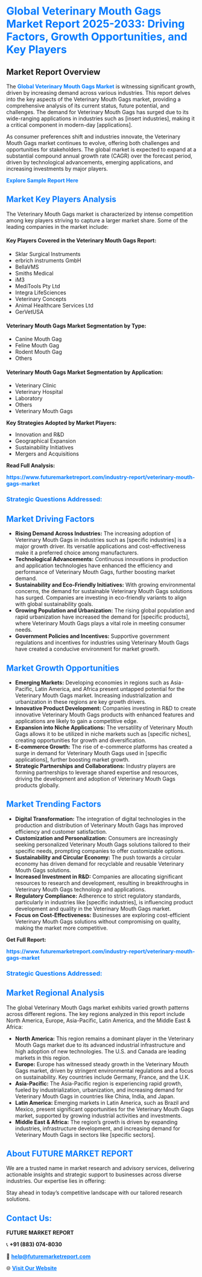 <h1 style="color: #007BFF;">Global Veterinary Mouth Gags Market Report 2025-2033: Driving Factors, Growth Opportunities, and Key Players</h1>

<section id="overview">
<h2>Market Report Overview</h2>
<p>The <a href="https://www.futuremarketreport.com/industry-report/veterinary-mouth-gags-market" style="color: #007BFF; text-decoration: none;"><strong>Global Veterinary Mouth Gags Market</strong></a> is witnessing significant growth, driven by increasing demand across various industries. This report delves into the key aspects of the Veterinary Mouth Gags market, providing a comprehensive analysis of its current status, future potential, and challenges. The demand for Veterinary Mouth Gags has surged due to its wide-ranging applications in industries such as [insert industries], making it a critical component in modern-day [applications].</p>
<p>As consumer preferences shift and industries innovate, the Veterinary Mouth Gags market continues to evolve, offering both challenges and opportunities for stakeholders. The global market is expected to expand at a substantial compound annual growth rate (CAGR) over the forecast period, driven by technological advancements, emerging applications, and increasing investments by major players.</p>
</section>

<section id="overview">
<p><a href="https://www.futuremarketreport.com/request-sample/reportId=123531" style="color: #007BFF; text-decoration: none;"><strong>Explore Sample Report Here</strong></a></p>
</section>

<section id="key-players">
<h2 style="color: #007BFF;">Market Key Players Analysis</h2>
<p>The Veterinary Mouth Gags market is characterized by intense competition among key players striving to capture a larger market share. Some of the leading companies in the market include:</p>
<h4>Key Players Covered in the Veterinary Mouth Gags Report:</h4>
<ul><li>Sklar Surgical Instruments</li><li>erbrich instruments GmbH</li><li>BellaVMS</li><li>Smiths Medical</li><li>iM3</li><li>MediTools Pty Ltd</li><li>Integra LifeSciences</li><li>Veterinary Concepts</li><li>Animal Healthcare Services Ltd</li><li>GerVetUSA</li></ul>
<h4>Veterinary Mouth Gags Market Segmentation by Type:</h4>
<ul><li>Canine Mouth Gag</li><li>Feline Mouth Gag</li><li>Rodent Mouth Gag</li><li>Others</li></ul>

<h4>Veterinary Mouth Gags Market Segmentation by Application:</h4>
<ul><li>Veterinary Clinic</li><li>Veterinary Hospital</li><li>Laboratory</li><li>Others</li><li>Veterinary Mouth Gags</li></ul>
<p><strong>Key Strategies Adopted by Market Players:</strong></p>
<ul>
<li>Innovation and R&D</li>
<li>Geographical Expansion</li>
<li>Sustainability Initiatives</li>
<li>Mergers and Acquisitions</li>
</ul>
</section>

<section>
<p><strong>Read Full Analysis: </strong></p><a href="https://www.futuremarketreport.com/industry-report/veterinary-mouth-gags-market" style="color: #007BFF; text-decoration: none;"><strong>https://www.futuremarketreport.com/industry-report/veterinary-mouth-gags-market</strong></a>
<h3 style="color: #007BFF;">Strategic Questions Addressed:</h3>
</section>

<section id="driving-factors">
<h2 style="color: #007BFF;">Market Driving Factors</h2>
<ul>
<li><strong>Rising Demand Across Industries:</strong> The increasing adoption of Veterinary Mouth Gags in industries such as [specific industries] is a major growth driver. Its versatile applications and cost-effectiveness make it a preferred choice among manufacturers.</li>
<li><strong>Technological Advancements:</strong> Continuous innovations in production and application technologies have enhanced the efficiency and performance of Veterinary Mouth Gags, further boosting market demand.</li>
<li><strong>Sustainability and Eco-Friendly Initiatives:</strong> With growing environmental concerns, the demand for sustainable Veterinary Mouth Gags solutions has surged. Companies are investing in eco-friendly variants to align with global sustainability goals.</li>
<li><strong>Growing Population and Urbanization:</strong> The rising global population and rapid urbanization have increased the demand for [specific products], where Veterinary Mouth Gags plays a vital role in meeting consumer needs.</li>
<li><strong>Government Policies and Incentives:</strong> Supportive government regulations and incentives for industries using Veterinary Mouth Gags have created a conducive environment for market growth.</li>
</ul>
</section>

<section id="growth-opportunities">
<h2 style="color: #007BFF;">Market Growth Opportunities</h2>
<ul>
<li><strong>Emerging Markets:</strong> Developing economies in regions such as Asia-Pacific, Latin America, and Africa present untapped potential for the Veterinary Mouth Gags market. Increasing industrialization and urbanization in these regions are key growth drivers.</li>
<li><strong>Innovative Product Development:</strong> Companies investing in R&D to create innovative Veterinary Mouth Gags products with enhanced features and applications are likely to gain a competitive edge.</li>
<li><strong>Expansion into Niche Applications:</strong> The versatility of Veterinary Mouth Gags allows it to be utilized in niche markets such as [specific niches], creating opportunities for growth and diversification.</li>
<li><strong>E-commerce Growth:</strong> The rise of e-commerce platforms has created a surge in demand for Veterinary Mouth Gags used in [specific applications], further boosting market growth.</li>
<li><strong>Strategic Partnerships and Collaborations:</strong> Industry players are forming partnerships to leverage shared expertise and resources, driving the development and adoption of Veterinary Mouth Gags products globally.</li>
</ul>
</section>

<section id="trending-factors">
<h2 style="color: #007BFF;">Market Trending Factors</h2>
<ul>
<li><strong>Digital Transformation:</strong> The integration of digital technologies in the production and distribution of Veterinary Mouth Gags has improved efficiency and customer satisfaction.</li>
<li><strong>Customization and Personalization:</strong> Consumers are increasingly seeking personalized Veterinary Mouth Gags solutions tailored to their specific needs, prompting companies to offer customizable options.</li>
<li><strong>Sustainability and Circular Economy:</strong> The push towards a circular economy has driven demand for recyclable and reusable Veterinary Mouth Gags solutions.</li>
<li><strong>Increased Investment in R&D:</strong> Companies are allocating significant resources to research and development, resulting in breakthroughs in Veterinary Mouth Gags technology and applications.</li>
<li><strong>Regulatory Compliance:</strong> Adherence to strict regulatory standards, particularly in industries like [specific industries], is influencing product development and quality in the Veterinary Mouth Gags market.</li>
<li><strong>Focus on Cost-Effectiveness:</strong> Businesses are exploring cost-efficient Veterinary Mouth Gags solutions without compromising on quality, making the market more competitive.</li>
</ul>
</section>

<section>
<p><strong>Get Full Report: </strong></p><a href="https://www.futuremarketreport.com/industry-report/veterinary-mouth-gags-market" style="color: #007BFF; text-decoration: none;"><strong>https://www.futuremarketreport.com/industry-report/veterinary-mouth-gags-market</strong></a>
<h3 style="color: #007BFF;">Strategic Questions Addressed:</h3>
</section>


<section id="regional-analysis">
<h2 style="color: #007BFF;">Market Regional Analysis</h2>
<p>The global Veterinary Mouth Gags market exhibits varied growth patterns across different regions. The key regions analyzed in this report include North America, Europe, Asia-Pacific, Latin America, and the Middle East & Africa:</p>
<ul>
<li><strong>North America:</strong> This region remains a dominant player in the Veterinary Mouth Gags market due to its advanced industrial infrastructure and high adoption of new technologies. The U.S. and Canada are leading markets in this region.</li>
<li><strong>Europe:</strong> Europe has witnessed steady growth in the Veterinary Mouth Gags market, driven by stringent environmental regulations and a focus on sustainability. Key countries include Germany, France, and the U.K.</li>
<li><strong>Asia-Pacific:</strong> The Asia-Pacific region is experiencing rapid growth, fueled by industrialization, urbanization, and increasing demand for Veterinary Mouth Gags in countries like China, India, and Japan.</li>
<li><strong>Latin America:</strong> Emerging markets in Latin America, such as Brazil and Mexico, present significant opportunities for the Veterinary Mouth Gags market, supported by growing industrial activities and investments.</li>
<li><strong>Middle East & Africa:</strong> The region’s growth is driven by expanding industries, infrastructure development, and increasing demand for Veterinary Mouth Gags in sectors like [specific sectors].</li>
</ul>
</section>

<footer>
<h2 style="color: #007BFF;">About FUTURE MARKET REPORT</h2>
<p>We are a trusted name in market research and advisory services, delivering actionable insights and strategic support to businesses across diverse industries. Our expertise lies in offering:</p>

<p>Stay ahead in today’s competitive landscape with our tailored research solutions.</p>

<h2 style="color: #007BFF;">Contact Us:</h2>
<p><strong>FUTURE MARKET REPORT</strong></p>
<p>📞 <strong>+91 (883) 074-8030</strong></p>
<p>📧 <strong><a href="mailto:help@futuremarketreport.com" style="color: #007BFF;">help@futuremarketreport.com</a></strong></p>
<p>🌐 <strong><a href="https://www.futuremarketreport.com/" style="color: #007BFF;">Visit Our Website</a></strong></p>
</footer>